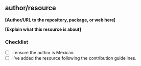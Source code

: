 <!-- Thank you for your contribution 🎉 -->

<!-- Please fill in the below placeholders -->

<!--
  author: the author of the resource you're sharing
  resource: the official name of the resource you're sharing
-->
## author/resource

**[Author/URL to the repository, package, or web here]**

**[Explain what this resource is about]**

### Checklist

- [ ] I ensure the author is Mexican.
- [ ] I've added the resource following the contribution guidelines.
